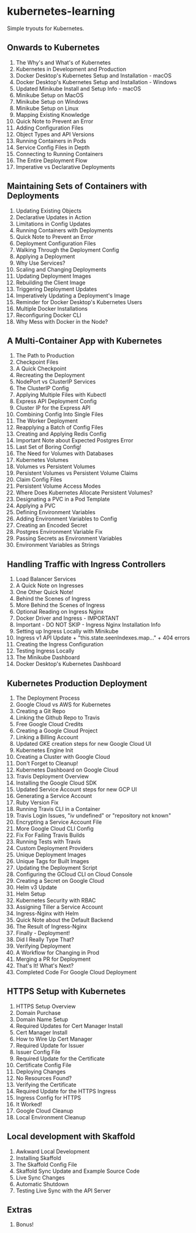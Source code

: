 # kubernetes-learning

Simple tryouts for Kubernetes.

## Onwards to Kubernetes

1. The Why's and What's of Kubernetes
2. Kubernetes in Development and Production
3. Docker Desktop's Kubernetes Setup and Installation - macOS
4. Docker Desktop's Kubernetes Setup and Installation - Windows
5. Updated Minikube Install and Setup Info - macOS
6. Minikube Setup on MacOS
7. Minikube Setup on Windows
8. Minikube Setup on Linux
9. Mapping Existing Knowledge
10. Quick Note to Prevent an Error
11. Adding Configuration Files
12. Object Types and API Versions
13. Running Containers in Pods
14. Service Config Files in Depth
15. Connecting to Running Containers
16. The Entire Deployment Flow
17. Imperative vs Declarative Deployments

## Maintaining Sets of Containers with Deployments

1. Updating Existing Objects
2. Declarative Updates in Action
3. Limitations in Config Updates
4. Running Containers with Deployments
5. Quick Note to Prevent an Error
6. Deployment Configuration Files
7. Walking Through the Deployment Config
8. Applying a Deployment
9. Why Use Services?
10. Scaling and Changing Deployments
11. Updating Deployment Images
12. Rebuilding the Client Image
13. Triggering Deployment Updates
14. Imperatively Updating a Deployment's Image
15. Reminder for Docker Desktop's Kubernetes Users
16. Multiple Docker Installations
17. Reconfiguring Docker CLI
18. Why Mess with Docker in the Node?

## A Multi-Container App with Kubernetes

1. The Path to Production
2. Checkpoint Files
3. A Quick Checkpoint
4. Recreating the Deployment
5. NodePort vs ClusterIP Services
6. The ClusterIP Config
7. Applying Multiple Files with Kubectl
8. Express API Deployment Config
9. Cluster IP for the Express API
10. Combining Config Into Single Files
11. The Worker Deployment
12. Reapplying a Batch of Config Files
13. Creating and Applying Redis Config
14. Important Note about Expected Postgres Error
15. Last Set of Boring Config!
16. The Need for Volumes with Databases
17. Kubernetes Volumes
18. Volumes vs Persistent Volumes
19. Persistent Volumes vs Persistent Volume Claims
20. Claim Config Files
21. Persistent Volume Access Modes
22. Where Does Kubernetes Allocate Persistent Volumes?
23. Designating a PVC in a Pod Template
24. Applying a PVC
25. Defining Environment Variables
26. Adding Environment Variables to Config
27. Creating an Encoded Secret
28. Postgres Environment Variable Fix
29. Passing Secrets as Environment Variables
30. Environment Variables as Strings

## Handling Traffic with Ingress Controllers

1. Load Balancer Services
2. A Quick Note on Ingresses
3. One Other Quick Note!
4. Behind the Scenes of Ingress
5. More Behind the Scenes of Ingress
6. Optional Reading on Ingress Nginx
7. Docker Driver and Ingress - IMPORTANT
8. Important - DO NOT SKIP - Ingress Nginx Installation Info
9. Setting up Ingress Locally with Minikube
10. Ingress v1 API Update + "this.state.seenIndexes.map..." + 404 errors
11. Creating the Ingress Configuration
12. Testing Ingress Locally
13. The Minikube Dashboard
14. Docker Desktop's Kubernetes Dashboard

## Kubernetes Production Deployment

1. The Deployment Process
2. Google Cloud vs AWS for Kubernetes
3. Creating a Git Repo
4. Linking the Github Repo to Travis
5. Free Google Cloud Credits
6. Creating a Google Cloud Project
7. Linking a Billing Account
8. Updated GKE creation steps for new Google Cloud UI
9. Kubernetes Engine Init
10. Creating a Cluster with Google Cloud
11. Don't Forget to Cleanup!
12. Kubernetes Dashboard on Google Cloud
13. Travis Deployment Overview
14. Installing the Google Cloud SDK
15. Updated Service Account steps for new GCP UI
16. Generating a Service Account
17. Ruby Version Fix
18. Running Travis CLI in a Container
19. Travis Login Issues, "iv undefined" or "repository not known"
20. Encrypting a Service Account File
21. More Google Cloud CLI Config
22. Fix For Failing Travis Builds
23. Running Tests with Travis
24. Custom Deployment Providers
25. Unique Deployment Images
26. Unique Tags for Built Images
27. Updating the Deployment Script
28. Configuring the GCloud CLI on Cloud Console
29. Creating a Secret on Google Cloud
30. Helm v3 Update
31. Helm Setup
32. Kubernetes Security with RBAC
33. Assigning Tiller a Service Account
34. Ingress-Nginx with Helm
35. Quick Note about the Default Backend
36. The Result of Ingress-Nginx
37. Finally - Deployment!
38. Did I Really Type That?
39. Verifying Deployment
40. A Workflow for Changing in Prod
41. Merging a PR for Deployment
42. That's It! What's Next?
43. Completed Code For Google Cloud Deployment

## HTTPS Setup with Kubernetes

1. HTTPS Setup Overview
2. Domain Purchase
3. Domain Name Setup
4. Required Updates for Cert Manager Install
5. Cert Manager Install
6. How to Wire Up Cert Manager
7. Required Update for Issuer
8. Issuer Config File
9. Required Update for the Certificate
10. Certificate Config File
11. Deploying Changes
12. No Resources Found?
13. Verifying the Certificate
14. Required Update for the HTTPS Ingress
15. Ingress Config for HTTPS
16. It Worked!
17. Google Cloud Cleanup
18. Local Environment Cleanup

## Local development with Skaffold

1. Awkward Local Development
2. Installing Skaffold
3. The Skaffold Config File
4. Skaffold Sync Update and Example Source Code
5. Live Sync Changes
6. Automatic Shutdown
7. Testing Live Sync with the API Server

## Extras

1. Bonus!
